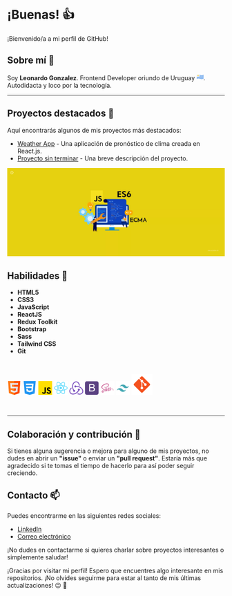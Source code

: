 # ¡Buenas! 👍

¡Bienvenido/a a mi perfil de GitHub!

## Sobre mí 🧉

Soy **Leonardo Gonzalez**. Frontend Developer oriundo de Uruguay ![Bandera de Uruguay](./uruguay.png). Autodidacta y loco por la tecnología. 

---

## Proyectos destacados 💼

Aquí encontrarás algunos de mis proyectos más destacados:

- [Weather App](https://weather-app-lg.netlify.app/) - Una aplicación de pronóstico de clima creada en React.js.
- [Proyecto sin terminar](enlace_al_repositorio) - Una breve descripción del proyecto.

![primer-banner](./javascript-banner.png)

## Habilidades 🧠 

* **HTML5**
* **CSS3**
* **JavaScript**
* **ReactJS**
* **Redux Toolkit**
* **Bootstrap**
* **Sass**
* **Tailwind CSS**
* **Git**

<br/>

![HTML5](./html-logo.png)
![CSS3](./css-logo.png)
![JavaScript](./javascript-logo.png)
![ReactJS](./react-logo.png)
![Redux-Toolkit](./redux-logo.png)
![Bootstrap](./bootstrap-logo.png)
![Sass](./sass-logo.png)
![Tailwind-CSS](./tailwind-css-logo.png)
![Git](./git-logo.png)



<br />

--- 

## Colaboración y contribución 🤝

Si tienes alguna sugerencia o mejora para alguno de mis proyectos, no dudes en abrir un **"issue"** o enviar un **"pull request"**. Estaría más que agradecido si te tomas el tiempo de hacerlo para así poder seguir creciendo.

## Contacto 📫

Puedes encontrarme en las siguientes redes sociales:

- [LinkedIn](https://www.linkedin.com/in/legodev/)
- [Correo electrónico](mailto:gonzalezleonardo283@gmail.com)

¡No dudes en contactarme si quieres charlar sobre proyectos interesantes o simplemente saludar!



¡Gracias por visitar mi perfil! Espero que encuentres algo interesante en mis repositorios. ¡No olvides seguirme para estar al tanto de mis últimas actualizaciones! 😉 🌟

